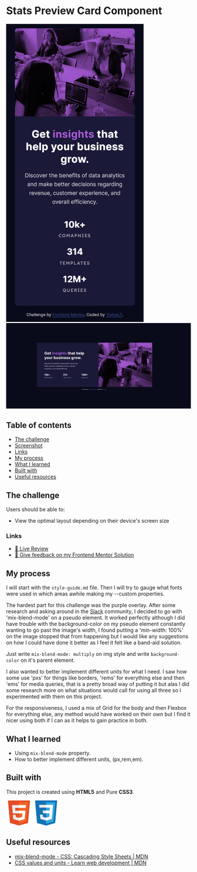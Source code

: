 # Stats Preview Card Component

![Mobile Design](mobile-finished.png)
![Desktop Design](desktop-finished.png)

## Table of contents

  - [The challenge](#the-challenge)
  - [Screenshot](#screenshot)
  - [Links](#links)
  - [My process](#my-process)
  - [What I learned](#what-i-learned)
  - [Built with](#built-with)
  - [Useful resources](#useful-resources)

## The challenge

Users should be able to:

- View the optimal layout depending on their device's screen size

### Links

- [🔴 Live Review](https://app.netlify.com/sites/polite-mermaid-5975bb/overview)
- [📝 Give feedback on my Frontend Mentor Solution](https://www.frontendmentor.io/solutions/responsive-stats-preview-card-component-using-css-gridflex-ju3ybw_jRP)

## My process
I will start with the `style-guide.md` file. Then I will try to gauge what fonts were used in which areas awhile making my --custom properties.

The hardest part for this challenge was the purple overlay. After some research and asking around in the [Slack](https://www.frontendmentor.io/slack) community, I decided to go with 'mix-blend-mode' on a pseudo element. It worked perfectly although I did have trouble with the background-color on my pseudo element constantly wanting to go past the image's width, I found putting a 'min-width: 100%' on the image stopped that from happening but I would like any suggestions on how I could have done it better as I feel it felt like a band-aid solution.

Just write `mix-blend-mode: multiply` on img style and write `background-color` on it's parent element.

I also wanted to better implement different units for what I need. I saw how some use 'pxs' for things like borders, 'rems' for everything else and then 'ems' for media queries, that is a pretty broad way of putting it but alas I did some research more on what situations would call for using all three so I experimented with them on this project.

For the responsiveness, I used a mix of Grid for the body and then Flexbox for everything else, any method would have worked on their own but I find it nicer using both if I can as it helps to gain practice in both.




## What I learned

* Using `mix-blend-mode` property.
* How to better implement different units, (px,rem,em).


## Built with

This project is created using **HTML5** and Pure **CSS3**.

<p align="left">
  <img src="https://raw.githubusercontent.com/devicons/devicon/master/icons/html5/html5-original.svg" alt="" width="auto" height="70px">
  <img src="https://raw.githubusercontent.com/devicons/devicon/master/icons/css3/css3-original.svg" alt="" width="auto" height="70px">
</p>

## Useful resources

* [mix-blend-mode - CSS: Cascading Style Sheets | MDN](https://developer.mozilla.org/en-US/docs/Web/CSS/mix-blend-mode)
* [CSS values and units - Learn web development | MDN](https://developer.mozilla.org/en-US/docs/Learn/CSS/Building_blocks/Values_and_units)